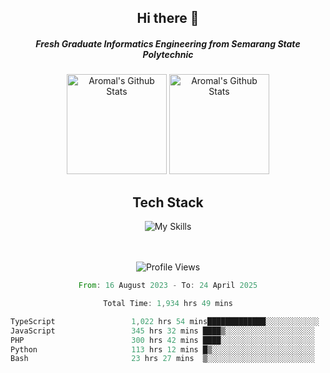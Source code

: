 <div align="center">
  <h2>Hi there 👋</h2>

  <h5>Fresh Graduate Informatics Engineering from Semarang State Polytechnic</h5>

  <img
    height="160"
    alt="Aromal's Github Stats"
    src="https://github-readme-stats.vercel.app/api?username=dafariski77&show_icons=true&theme=tokyonight&count_private=true"
  />
  <img
    alt="Aromal's Github Stats"
    height="160"
    src="https://github-readme-stats.vercel.app/api/top-langs/?username=dafariski77&layout=compact&theme=tokyonight"
  />

  <h2>Tech Stack</h2>
  
![My Skills](https://simpleskill.icons.workers.dev/svg?i=typescript,next.js,react,tailwindcss,shadcnui,reactquery,prisma,socketdotio,zod)

  <br /><br />
  <img src="https://komarev.com/ghpvc/?username=dafariski77&abbreviated=true" alt="Profile Views">
    
  <!--START_SECTION:waka-->

```rust
From: 16 August 2023 - To: 24 April 2025

Total Time: 1,934 hrs 49 mins

TypeScript                 1,022 hrs 54 mins█████████████░░░░░░░░░░░░   52.43 %
JavaScript                 345 hrs 32 mins ████▒░░░░░░░░░░░░░░░░░░░░   17.71 %
PHP                        300 hrs 42 mins ████░░░░░░░░░░░░░░░░░░░░░   15.41 %
Python                     113 hrs 12 mins █▒░░░░░░░░░░░░░░░░░░░░░░░   05.80 %
Bash                       23 hrs 27 mins  ▒░░░░░░░░░░░░░░░░░░░░░░░░   01.20 %
```

<!--END_SECTION:waka-->
</div>
